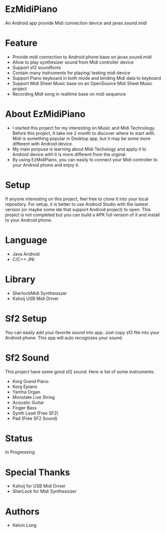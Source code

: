 # EzMidiPiano
An Android app provide Midi connection device and javax.sound.midi

# Feature
- Provide midi connection to Android phone base on javax.sound.midi
- Allow to play synthesizer sound from Midi controller device
- Support sf2 soundfonts
- Contain many instruments for playing/ testing midi device
- Support Piano keyboard in both mode and binding Midi data to keyboard
- Support Midi Sheet Music base on an OpenSource Midi Sheet Music project
- Recording Midi song in realtime base on midi sequence 

# About EzMidiPiano
- I started this project for my interesting on Music and Midi Technology. Before this project, It take me 2 month to discover
where to start with. Midi is something popular in Desktop app, but it may be some more different with Android device.
- My main porpuse is learning about Midi Techology and apply it to Android device with it is more different from the orginal.
- By using EzMidiPiano, you can easily to connect your Midi controller to your Android phone and enjoy it.

# Setup
If anyone interesting on this project, feel free to clone it into your local repository.
For setup, it is better to use Android Studio with the lastest version (or maybe some ide that support Android project) to open.
This project is not completed but you can build a APK full version of it and install to your Android phone.

# Language
- Java Android
- C/C++ JNI

# Library
- SherlockMidi Synthesiszer
- Kshoij USB Midi Driver

# Sf2 Setup
You can easily add your favorite sound into app. Just copy sf2 file into your Android phone. This app will auto recognizes your sound.

# Sf2 Sound
This project have some good sf2 sound. Here is list of some instruments: 
- Korg Grand Piano
- Korg Epiano
- Yamha Organ
- Monstate Live String
- Acoustic Guitar
- Finger Bass
- Synth Lead (Free SF2)
- Pad (Free SF2 Sound)

# Status
In Progressing

# Special Thanks
+ Kshoij for USB Midi Driver
+ SherLock for Midi Synthesiszer 

# Authors
+ Kelvin Long
